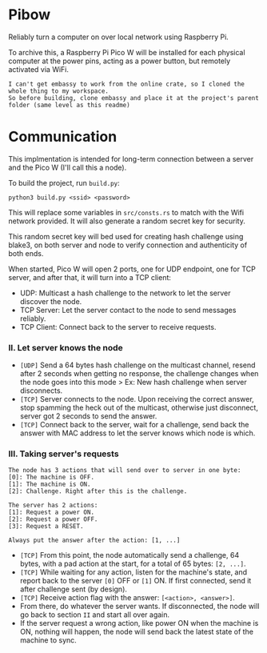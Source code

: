 # Pibow

Reliably turn a computer on over local network using Raspberry Pi.

To archive this, a Raspberry Pi Pico W will be installed for each physical computer at the power pins, acting as a power button, but remotely activated via WiFi.

```
I can't get embassy to work from the online crate, so I cloned the whole thing to my workspace.
So before building, clone embassy and place it at the project's parent folder (same level as this readme)
```

# Communication

This implmentation is intended for long-term connection between a server and the Pico W (I'll call this a node).

To build the project, run `build.py`:
```
python3 build.py <ssid> <password>
```
This will replace some variables in `src/consts.rs` to match with the Wifi network provided. It will also generate a random secret key for security.

This random secret key will bed used for creating hash challenge using blake3, on both server and node to verify connection and authenticity of both ends.

When started, Pico W will open 2 ports, one for UDP endpoint, one for TCP server, and after that, it will turn into a TCP client:

- UDP: Multicast a hash challenge to the network to let the server discover the node.
- TCP Server: Let the server contact to the node to send messages reliably.
- TCP Client: Connect back to the server to receive requests.

### II. Let server knows the node

- `[UDP]` Send a 64 bytes hash challenge on the multicast channel, resend after 2 seconds when getting no response, the challenge changes when the node goes into this mode > Ex: New hash challenge when server disconnects.
- `[TCP]` Server connects to the node. Upon receiving the correct answer, stop spamming the heck out of the multicast, otherwise just disconnect, server got 2 seconds to send the answer.
- `[TCP]` Connect back to the server, wait for a challenge, send back the answer with MAC address to let the server knows which node is which.

### III. Taking server's requests

```
The node has 3 actions that will send over to server in one byte:
[0]: The machine is OFF.
[1]: The machine is ON.
[2]: Challenge. Right after this is the challenge.
```

```
The server has 2 actions:
[1]: Request a power ON.
[2]: Request a power OFF.
[3]: Request a RESET.

Always put the answer after the action: [1, ...]
```

- `[TCP]` From this point, the node automatically send a challenge, 64 bytes, with a pad action at the start, for a total of 65 bytes: `[2, ...]`.
- `[TCP]` While waiting for any action, listen for the machine's state, and report back to the server `[0]` OFF or `[1]` ON. If first connected, send it after challenge sent (by design).
- `[TCP]` Receive action flag with the answer: `[<action>, <answer>]`.
- From there, do whatever the server wants. If disconnected, the node will go back to section `II` and start all over again.
- If the server request a wrong action, like power ON when the machine is ON, nothing will happen, the node will send back the latest state of the machine to sync.
